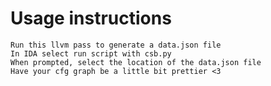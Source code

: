 # Usage instructions 
    Run this llvm pass to generate a data.json file
    In IDA select run script with csb.py
    When prompted, select the location of the data.json file
    Have your cfg graph be a little bit prettier <3

